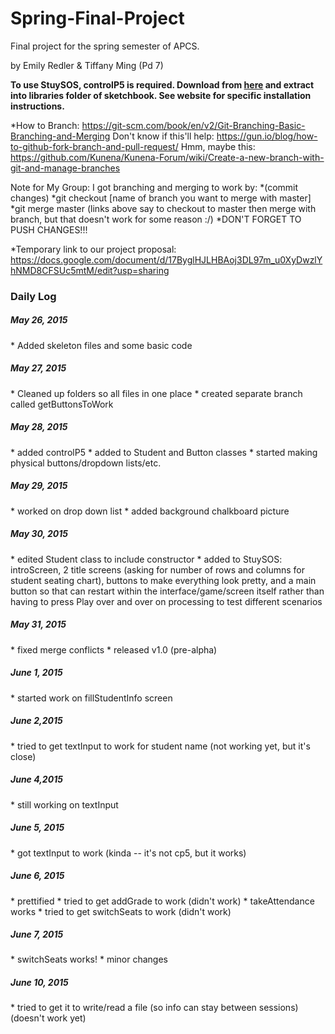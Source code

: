 # Spring-Final-Project
Final project for the spring semester of APCS.

by Emily Redler & Tiffany Ming (Pd 7)

<b>To use StuySOS, controlP5 is required. Download from <a href="http://www.sojamo.de/libraries/controlP5/">here</a> and extract into libraries folder of sketchbook. See website for specific installation instructions.</b>

*How to Branch: https://git-scm.com/book/en/v2/Git-Branching-Basic-Branching-and-Merging
Don't know if this'll help: https://gun.io/blog/how-to-github-fork-branch-and-pull-request/
Hmm, maybe this: https://github.com/Kunena/Kunena-Forum/wiki/Create-a-new-branch-with-git-and-manage-branches

Note for My Group:
I got branching and merging to work by:
*(commit changes)
*git checkout [name of branch you want to merge with master]
*git merge master
(links above say to checkout to master then merge with branch, but that doesn't work for some reason :/)
*DON'T FORGET TO PUSH CHANGES!!!

*Temporary link to our project proposal: https://docs.google.com/document/d/17ByglHJLHBAoj3DL97m_u0XyDwzlYhNMD8CFSUc5mtM/edit?usp=sharing

<h3>Daily Log</h3>

<h5>May 26, 2015</h5>
* Added skeleton files and some basic code


<h5>May 27, 2015</h5>
* Cleaned up folders so all files in one place
* created separate branch called getButtonsToWork

<h5>May 28, 2015</h5>
* added controlP5
* added to Student and Button classes
* started making physical buttons/dropdown lists/etc.

<h5>May 29, 2015</h5>
* worked on drop down list
* added background chalkboard picture

<h5>May 30, 2015</h5>
* edited Student class to include constructor
* added to StuySOS: introScreen, 2 title screens (asking for number of rows and columns for student seating chart), buttons to make everything look pretty, and a main button so that can restart within the interface/game/screen itself rather than having to press Play over and over on processing to test different scenarios

<h5>May 31, 2015</h5>
* fixed merge conflicts
* released v1.0 (pre-alpha)

<h5>June 1, 2015</h5>
* started work on fillStudentInfo screen

<h5>June 2,2015</h5>
* tried to get textInput to work for student name (not working yet, but it's close)

<h5>June 4,2015</h5>
* still working on textInput

<h5>June 5, 2015</h5>
* got textInput to work (kinda -- it's not cp5, but it works)

<h5>June 6, 2015</h5>
* prettified
* tried to get addGrade to work (didn't work)
* takeAttendance works
* tried to get switchSeats to work (didn't work)

<h5>June 7, 2015</h5>
* switchSeats works!
* minor changes

<h5>June 10, 2015</h5>
* tried to get it to write/read a file (so info can stay between sessions) (doesn't work yet)
